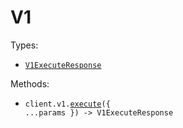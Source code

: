 # V1

Types:

- <code><a href="./src/resources/v1.ts">V1ExecuteResponse</a></code>

Methods:

- <code title="post /v1/execute">client.v1.<a href="./src/resources/v1.ts">execute</a>({ ...params }) -> V1ExecuteResponse</code>

